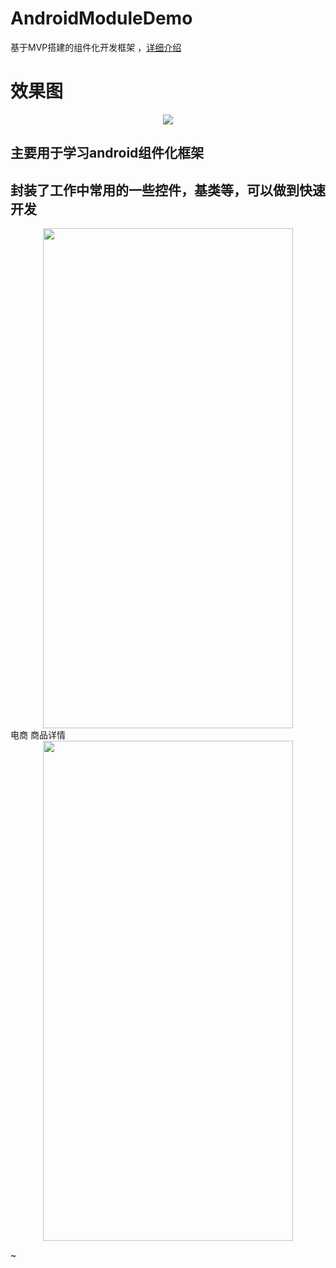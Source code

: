 # AndroidModuleDemo
基于MVP搭建的组件化开发框架 ，[详细介绍](https://www.jianshu.com/p/00746e6fb48a)</br>
# 效果图
<div align=center><img src="https://github.com/wutq/AndroidModuleDemo/blob/master/Screenshot/4.png"/></div>

## 主要用于学习android组件化框架
## 封装了工作中常用的一些控件，基类等，可以做到快速开发
<div>
<div align=center><img width="400" height="800" src="https://github.com/wutq/AndroidModuleDemo/blob/master/Screenshot/2.png"/></div>
电商 商品详情
<div align=center><img width="400" height="800" src="https://github.com/wutq/AndroidModuleDemo/blob/master/Screenshot/1.png"/></div>
</div>

~
